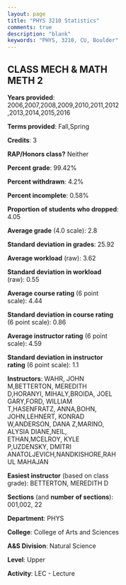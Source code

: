 ```yaml
---
layout: page
title: "PHYS 3210 Statistics"
comments: true
description: "blank"
keywords: "PHYS, 3210, CU, Boulder"
--- 
```

<head>
<script src="https://ajax.googleapis.com/ajax/libs/jquery/2.1.3/jquery.min.js"></script>
<script src="https://dl.dropboxusercontent.com/s/pc42nxpaw1ea4o9/highcharts.js?dl=0"></script>
<!-- <script src="../assets/js/highcharts.js"></script> -->
<style type="text/css">@font-face {
	font-family: "Bebas Neue";
	src: url(https://www.filehosting.org/file/details/544349/BebasNeue%20Regular.otf) format("opentype");
	}
	h1.Bebas { 
		font-family: "Bebas Neue", Verdana, Tahoma;
	}
</style>
</head>
<body>
	<div id="container" style="float: right; width: 45%; height: 88%; margin-left: 2.5%; margin-right: 2.5%;"></div>
	<script language="JavaScript">
		$(document).ready(function() {
		var chart = {type: 'column'};
		var title = {text: 'Grade Distribution'};
		var xAxis = {categories: ['A','B','C','D','F'],crosshair: true};
		var yAxis = {min: 0,title: {text: 'Percentage'}};
		var tooltip = {headerFormat: '<center><b><span style="font-size:20px">{point.key}</span></b></center>',
		               pointFormat: '<td style="padding:0"><b>{point.y:.1f}%</b></td>',
		               footerFormat: '</table>',shared: true,useHTML: true};
		var plotOptions = {column: {pointPadding: 0.0,borderWidth: 0}};  
		var credits = {enabled: false};var series= [{name: 'Percent',data: [32.87,34.16,23.64,4.43,4.89,]}];
		var json = {};
		json.chart = chart;
		json.title = title;
		json.tooltip = tooltip;
		json.xAxis = xAxis;
		json.yAxis = yAxis;  
		json.series = series;
		json.plotOptions = plotOptions;  
		json.credits = credits;
		$('#container').highcharts(json);
	});
	</script>
</body>
			   
## CLASS MECH & MATH METH 2

**Years provided**: 2006,2007,2008,2009,2010,2011,2012,2013,2014,2015,2016

**Terms provided**: Fall,Spring

**Credits**: 3

**RAP/Honors class?** Neither

**Percent grade**: 99.42%

**Percent withdrawn**: 4.2%

**Percent incomplete**: 0.58%

**Proportion of students who dropped**: 4.05

**Average grade** (4.0 scale): 2.8

**Standard deviation in grades**: 25.92

**Average workload** (raw): 3.62

**Standard deviation in workload** (raw): 0.55

**Average course rating** (6 point scale): 4.44

**Standard deviation in course rating** (6 point scale): 0.86

**Average instructor rating** (6 point scale): 4.59

**Standard deviation in instructor rating** (6 point scale): 1.1

**Instructors**: WAHR, JOHN M,BETTERTON, MEREDITH D,HORANYI, MIHALY,BROIDA, JOEL GARY,FORD, WILLIAM T,HASENFRATZ, ANNA,BOHN, JOHN,LEHNERT, KONRAD W,ANDERSON, DANA Z,MARINO, ALYSIA DIANE,NEIL, ETHAN,MCELROY, KYLE P,UZDENSKY, DMITRI ANATOLJEVICH,NANDKISHORE,RAHUL MAHAJAN

**Easiest instructor** (based on class grade): BETTERTON, MEREDITH D

**Sections** (and **number of sections**): 001,002, 22

**Department**: PHYS

**College**: College of Arts and Sciences

**A&S Division**: Natural Science

**Level**: Upper

**Activity**: LEC - Lecture